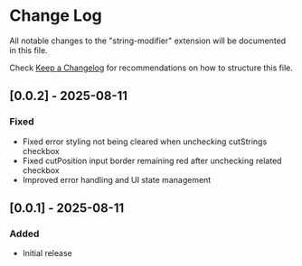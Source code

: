 # Change Log

All notable changes to the "string-modifier" extension will be documented in this file.

Check [Keep a Changelog](http://keepachangelog.com/) for recommendations on how to structure this file.

## [0.0.2] - 2025-08-11

### Fixed
- Fixed error styling not being cleared when unchecking cutStrings checkbox
- Fixed cutPosition input border remaining red after unchecking related checkbox
- Improved error handling and UI state management

## [0.0.1] - 2025-08-11

### Added
- Initial release